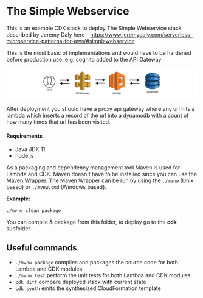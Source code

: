 # The Simple Webservice

This is an example CDK stack to deploy The Simple Webservice stack described by Jeremy Daly here - https://www.jeremydaly.com/serverless-microservice-patterns-for-aws/#simplewebservice

This is the most basic of implementations and would have to be hardened before production use. e.g. cognito added to the API Gateway

![Architecture](img/architecture.png)

After deployment you should have a proxy api gateway where any url hits a lambda which inserts a record of the url into a dynamodb with a count of how many times that url has been visited. 

#### Requirements
- Java JDK 11
- node.js

As a packaging and dependency management tool Maven is used for Lambda and CDK.
Maven doesn't have to be installed since you can use the [Maven Wrapper](https://github.com/takari/maven-wrapper).
The Maven Wrapper can be run by using the `./mvnw` (Unix based) or `./mvnw.cmd` (Windows based). 

**Example:** 
```
./mvnw clean package
```
You can compile & package from this folder, to deploy go to the **cdk** subfolder.

## Useful commands

 * `./mvnw package`     compiles and packages the source code for both Lambda and CDK modules
 * `./mvnw test`        perform the unit tests for both Lambda and CDK modules
 * `cdk diff`           compare deployed stack with current state
 * `cdk synth`          emits the synthesized CloudFormation template
